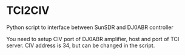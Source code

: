 # TCI2CIV
Python script to interface between SunSDR and DJ0ABR controller


You need to setup CIV port of DJ0ABR amplifier, host and port of TCI server.
CIV address is 34, but can be changed in the script.
